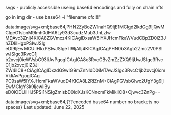svgs - publicly accessible useing base64 encodings and fully on chain nfts

go in img dir - use base64 -i "filename ofc!!!"

data:image/svg+xml;base64,PHN2ZyBoZWlnaHQ9IjE1MCIgd2lkdGg9IjQwMCIgeG1sbnM9Imh0dHA6Ly93d3cudzMub3JnLzIw
MDAvc3ZnIj4KICA8ZGVmcz4KICAgIDxsaW5lYXJHcmFkaWVudCBpZD0iZ3JhZDIiIHgxPSIwJSIg
eDI9IjEwMCUiIHkxPSIwJSIgeTI9IjAlIj4KICAgICAgPHN0b3Agb2Zmc2V0PSIwJSIgc3RvcC1j
b2xvcj0ieWVsbG93IiAvPgogICAgICA8c3RvcCBvZmZzZXQ9IjUwJSIgc3RvcC1jb2xvcj0iZ3Jl
ZW4iIC8+CiAgICAgIDxzdG9wIG9mZnNldD0iMTAwJSIgc3RvcC1jb2xvcj0icmVkIiAvPgogICAg
PC9saW5lYXJHcmFkaWVudD4KICA8L2RlZnM+CiAgPGVsbGlwc2UgY3g9IjEwMCIgY3k9IjcwIiBy
eD0iODUiIHJ5PSI1NSIgZmlsbD0idXJsKCNncmFkMikiIC8+Cjwvc3ZnPg==

data:image/svg+xml;base64,{??encoded base64 number no brackets no spaces}
Last updated: June 22, 2025


